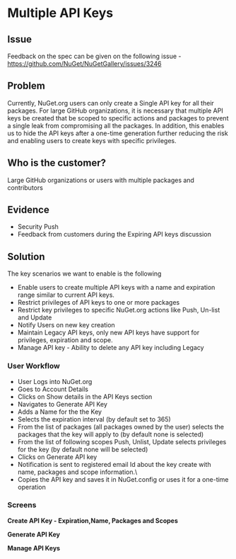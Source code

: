 # Multiple API Keys

## Issue

Feedback on the spec can be given on the following issue - https://github.com/NuGet/NuGetGallery/issues/3246

## Problem

Currently, NuGet.org users can only create a Single API key for all their packages. For large GitHub organizations, it is necessary that multiple API keys be created that be scoped to specific actions and packages to prevent a single leak from compromising all the packages. In addition, this enables us to hide the API keys after a one-time generation further reducing the risk and enabling users to create keys with specific privileges.

## Who is the customer?

Large GitHub organizations or users with multiple packages and contributors

## Evidence
* Security Push
* Feedback from customers during the Expiring API keys discussion

## Solution

The key scenarios we want to enable is the following

* Enable users to create multiple API keys with a name and expiration range similar to current API keys.
* Restrict privileges of API keys to one or more packages
* Restrict key privileges to specific NuGet.org actions like Push, Un-list and Update
* Notify Users on new key creation
* Maintain Legacy API keys, only new API keys have support for privileges, expiration and scope.
* Manage API key - Ability to delete any API key including Legacy

### User Workflow

* User Logs into NuGet.org
* Goes to Account Details
* Clicks on Show details in the API Keys section
* Navigates to Generate API Key
* Adds a Name for the the Key
* Selects the expiration interval (by default set to 365)
* From the list of packages (all packages owned by the user) selects the packages that the key will apply to (by default none is selected)
* From the list of following scopes Push, Unlist, Update selects privileges for the key (by default none will be selected)
* Clicks on Generate API key
* Notification is sent to registered email Id about the key create with name, packages and scope information.\
* Copies the API key and saves it in NuGet.config or uses it for a one-time operation

### Screens

**Create API Key - Expiration,Name, Packages and Scopes** 


**Generate API Key**


**Manage API Keys** 



